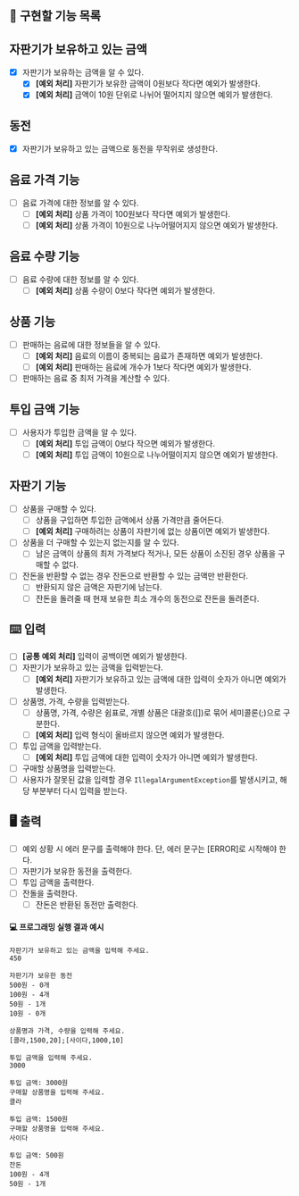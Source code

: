 ## 🚀 구현할 기능 목록

## 자판기가 보유하고 있는 금액
- [x] 자판기가 보유하는 금액을 알 수 있다.
  - [x] **[예외 처리]** 자판기가 보유한 금액이 0원보다 작다면 예외가 발생한다.
  - [x] **[예외 처리]** 금액이 10원 단위로 나뉘어 떨어지지 않으면 예외가 발생한다.

## 동전
- [x] 자판기가 보유하고 있는 금액으로 동전을 무작위로 생성한다.

## 음료 가격 기능
- [ ] 음료 가격에 대한 정보를 알 수 있다.
  - [ ] **[예외 처리]** 상품 가격이 100원보다 작다면 예외가 발생한다.
  - [ ] **[예외 처리]** 상품 가격이 10원으로 나누어떨어지지 않으면 예외가 발생한다.

## 음료 수량 기능
- [ ] 음료 수량에 대한 정보를 알 수 있다.
  - [ ] **[예외 처리]** 상품 수량이 0보다 작다면 예외가 발생한다.

## 상품 기능
- [ ] 판매하는 음료에 대한 정보들을 알 수 있다.
  - [ ] **[예외 처리]** 음료의 이름이 중복되는 음료가 존재하면 예외가 발생한다.
  - [ ] **[예외 처리]** 판매하는 음료에 개수가 1보다 작다면 예외가 발생한다.
- [ ] 판매하는 음료 중 최저 가격을 계산할 수 있다.

## 투입 금액 기능
- [ ] 사용자가 투입한 금액을 알 수 있다.
    - [ ] **[예외 처리]** 투입 금액이 0보다 작으면 예외가 발생한다.
    - [ ] **[예외 처리]** 투입 금액이 10원으로 나누어떨이지지 않으면 예외가 발생한다.

## 자판기 기능
- [ ] 상품을 구매할 수 있다.
  - [ ] 상품을 구입하면 투입한 금액에서 상품 가격만큼 줄어든다.
  - [ ] **[예외 처리]** 구매하려는 상품이 자판기에 없는 상품이면 예외가 발생한다.
- [ ] 상품을 더 구매할 수 있는지 없는지를 알 수 있다.
  - [ ] 남은 금액이 상품의 최저 가격보다 적거나, 모든 상품이 소진된 경우 상품을 구매할 수 없다.
- [ ] 잔돈을 반환할 수 없는 경우 잔돈으로 반환할 수 있는 금액만 반환한다. 
  - [ ] 반환되지 않은 금액은 자판기에 남는다.
  - [ ] 잔돈을 돌려줄 때 현재 보유한 최소 개수의 동전으로 잔돈을 돌려준다.

## ⌨️ 입력
- [ ] **[공통 예외 처리]** 입력이 공백이면 예외가 발생한다.
- [ ] 자판기가 보유하고 있는 금액을 입력받는다.
  - [ ] **[예외 처리]** 자판기가 보유하고 있는 금액에 대한 입력이 숫자가 아니면 예외가 발생한다.
- [ ] 상품명, 가격, 수량을 입력받는다.
  - [ ] 상품명, 가격, 수량은 쉼표로, 개별 상품은 대괄호([])로 묶어 세미콜론(;)으로 구분한다.
  - [ ] **[예외 처리]** 입력 형식이 올바르지 않으면 예외가 발생한다.
- [ ] 투입 금액을 입력받는다.
  - [ ] **[예외 처리]** 투입 금액에 대한 입력이 숫자가 아니면 예외가 발생한다.
- [ ] 구매할 상품명을 입력받는다.
- [ ] 사용자가 잘못된 값을 입력할 경우 `IllegalArgumentException`를 발생시키고, 해당 부분부터 다시 입력을 받는다.

## 🖥 출력
- [ ] 예외 상황 시 에러 문구를 출력해야 한다. 단, 에러 문구는 [ERROR]로 시작해야 한다.
- [ ] 자판기가 보유한 동전을 출력한다.
- [ ] 투입 금액을 출력한다.
- [ ] 잔돌을 출력한다.
  - [ ] 잔돈은 반환된 동전만 출력한다.

#### 💻 프로그래밍 실행 결과 예시

```
자판기가 보유하고 있는 금액을 입력해 주세요.
450

자판기가 보유한 동전
500원 - 0개
100원 - 4개
50원 - 1개
10원 - 0개

상품명과 가격, 수량을 입력해 주세요.
[콜라,1500,20];[사이다,1000,10]

투입 금액을 입력해 주세요.
3000

투입 금액: 3000원
구매할 상품명을 입력해 주세요.
콜라

투입 금액: 1500원
구매할 상품명을 입력해 주세요.
사이다

투입 금액: 500원
잔돈
100원 - 4개
50원 - 1개
```
